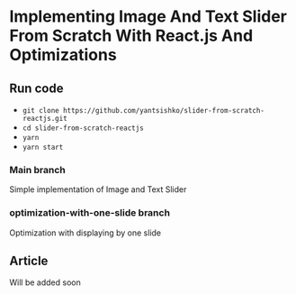# Implementing Image And Text Slider From Scratch With React.js And Optimizations

## Run code

- `git clone https://github.com/yantsishko/slider-from-scratch-reactjs.git`
- `cd slider-from-scratch-reactjs`
- `yarn`
- `yarn start`

### Main branch
Simple implementation of Image and Text Slider

### optimization-with-one-slide branch
Optimization with displaying by one slide

## Article

Will be added soon
